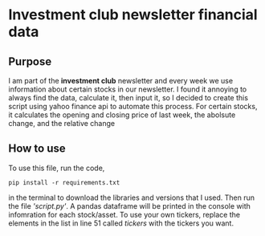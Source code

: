 # Investment club newsletter financial data

## Purpose
I am part of the **investment club** newsletter and every week we use information about certain stocks in our newsletter. I found it annoying to always find the data, calculate it, then input it, so I decided to create this script using yahoo finance api to automate this process. For certain stocks, it calculates the opening and closing price of last week, the abolsute change, and the relative change

## How to use
To use this file, run the code,
```
pip install -r requirements.txt
```
in the terminal to download the libraries and versions that I used. Then run the file _'script.py'_. A pandas dataframe will be printed in the console with infomration for each stock/asset. To use your own tickers, replace the elements in the list in line 51 called _tickers_ with the tickers you want.
